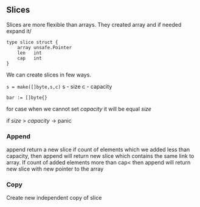 ## Slices

Slices are more flexible than arrays. They created array and if needed expand it/

```
type slice struct {
	array unsafe.Pointer
	len   int
	cap   int
}
```

We can create slices in few ways. 

`s = make([]byte,s,c)`
s - size
c - capacity

`bar := []byte{}`

for case when we cannot set *capacity* it will be equal *size*

if *size* > *capacity* ->  panic


### Append

append return a new slice 
if count of elements which we added less than capacity, then append will return new slice which contains the same link to array. If count of added elements more than cap< then append will return new slice with new pointer to the array


### Copy 

Create new independent copy of slice